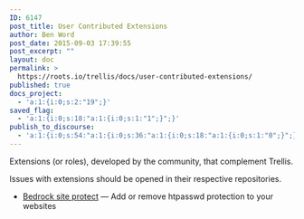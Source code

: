 ```yaml
---
ID: 6147
post_title: User Contributed Extensions
author: Ben Word
post_date: 2015-09-03 17:39:55
post_excerpt: ""
layout: doc
permalink: >
  https://roots.io/trellis/docs/user-contributed-extensions/
published: true
docs_project:
  - 'a:1:{i:0;s:2:"19";}'
saved_flag:
  - 'a:1:{i:0;s:18:"a:1:{i:0;s:1:"1";}";}'
publish_to_discourse:
  - 'a:1:{i:0;s:54:"a:1:{i:0;s:36:"a:1:{i:0;s:18:"a:1:{i:0;s:1:"0";}";}";}";}'
---
```

<p class="lead">Extensions (or roles), developed by the community, that complement Trellis.</p> 

Issues with extensions should be opened in their respective repositories.

* [Bedrock site protect](https://github.com/louim/bedrock-site-protect) — Add or remove htpasswd protection to your websites